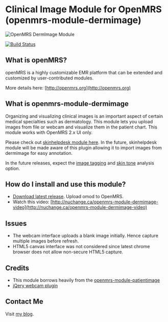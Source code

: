 # Clinical Image Module for OpenMRS (openmrs-module-dermimage)

![OpenMRS DermImage Module](https://raw.github.com/dermatologist/openmrs-module-dermimage/master/docs/dermimage.png)

[![Build Status](https://travis-ci.org/dermatologist/openmrs-module-dermimage.svg)](https://travis-ci.org/dermatologist/openmrs-module-dermimage)

## What is openMRS?

openMRS is a highly customizable EMR platform that can be extended and customized by user-contributed modules. 

More details here: [http://openmrs.org](http://openmrs.org)

## What is openmrs-module-dermimage

Organizing and visualizing clinical images is an important aspect of certain medical specialties such as dermatology. This module lets you upload images from file or webcam and visualize them in the patient chart. This module works with OpenMRS 2.x UI only.

Please check out [skinhelpdesk module here](https://github.com/dermatologist/openmrs-module-skinhelpdesk). In the future, skinhelpdesk module will be made aware of this plugin allowing it to import images from dermimage for easy annotation.

In the future releases, expect the [image tagging](http://docpg.co.in/estore/downloads/dermatology-image-tagger/) and [skin tone](http://gulfdoctor.net/charm/) analysis option. 

## How do I install and use this module?
- [Download latest release](https://github.com/dermatologist/openmrs-module-dermimage/releases). Upload omod to OpenMRS.
- Watch this video: [http://nuchange.ca/openmrs-module-dermimage-video](http://nuchange.ca/openmrs-module-dermimage-video)

## Issues
* The webcam interface uploads a blank image initially. Hence capture multiple images before refresh.
* HTML5 canvas interface was not considered since latest chrome browser does not allow non-secure HTML5 capture.

## Credits
* This module borrows heavily from the [openmrs-module-patientimage](https://wiki.openmrs.org/display/docs/Patient+Image+Module)
* [jQery webcam plugin](http://www.xarg.org/project/jquery-webcam-plugin/) 

## Contact Me
Visit [my blog](http://nuchange.ca).
